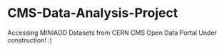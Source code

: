 # CMS-Data-Analysis-Project
Accessing MINIAOD Datasets from CERN CMS Open Data Portal
Under construction! :)

